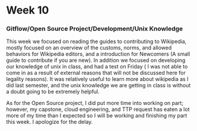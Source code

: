 # Week 10

### Gitflow/Open Source Project/Development/Unix Knowledge

This week we focused on reading the guides to contributing to Wikipedia, mostly focused on an overview of the customs, norms, and allowed behaviors for Wikipedia editors, and a introduction for Newcomers (A small guide to contribute if you are new). In addition we focused on developing our knowledge of unix in class, and had a test on Friday ( I was not able to come in as a result of external reasons that will not be discussed here for legality reasons). It was relatively useful to learn more about wikipedia as I did last semester, and the unix knowledge we are getting in class is without a doubt going to be extremely helpful. 

As for the Open Source project, I did put more time into working on part; however, my capstone, cloud engineering, and TTP request has eaten a lot more of my time than I expected so I will be working and finishing my part this week. I apologize for the delay. 
